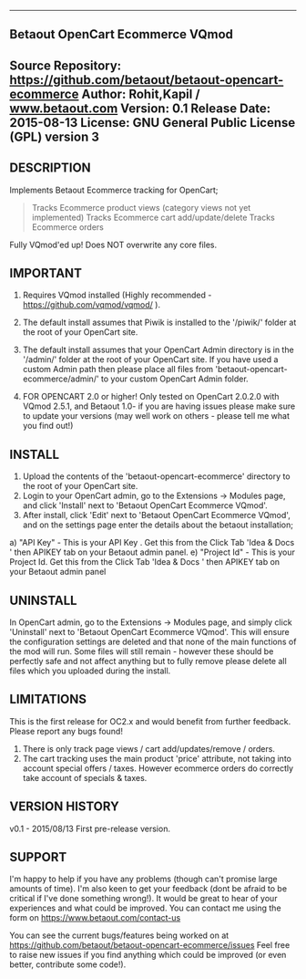 ------------------------------------------------------
Betaout OpenCart Ecommerce VQmod
------------------------------------------------------
Source Repository:	https://github.com/betaout/betaout-opencart-ecommerce
Author:			Rohit,Kapil  / www.betaout.com
Version:		0.1
Release Date:		2015-08-13
License:		GNU General Public License (GPL) version 3
------------------------------------------------------



DESCRIPTION
-----------
Implements Betaout Ecommerce tracking for OpenCart;
> Tracks Ecommerce product views (category views not yet implemented)
> Tracks Ecommerce cart add/update/delete
> Tracks Ecommerce orders

Fully VQmod'ed up! Does NOT overwrite any core files.



IMPORTANT
---------
1. Requires VQmod installed (Highly recommended - https://github.com/vqmod/vqmod/ ).


2. The default install assumes that Piwik is installed to the '/piwik/' folder at the root of your OpenCart site.

3. The default install assumes that your OpenCart Admin directory is in the '/admin/' folder at the root of your OpenCart site.
If you have used a custom Admin path then please place all files from 'betaout-opencart-ecommerce/admin/' to your custom OpenCart Admin folder.

4. FOR OPENCART 2.0 or higher! Only tested on OpenCart 2.0.2.0 with VQmod 2.5.1, and Betaout 1.0- if you are having issues please make sure to update your versions
(may well work on others - please tell me what you find out!)



INSTALL
-------
1) Upload the contents of the 'betaout-opencart-ecommerce' directory to the root of your OpenCart site.
2) Login to your OpenCart admin, go to the Extensions -> Modules page, and click 'Install' next to 'Betaout OpenCart Ecommerce VQmod'.
3) After install, click 'Edit' next to 'Betaout OpenCart Ecommerce VQmod', and on the settings page enter the details about the betaout installation;


a) "API Key" - This is your API Key . Get this from the Click  Tab 'Idea & Docs ' then APIKEY tab on your Betaout admin panel.
e) "Project Id" - This is your  Project Id. Get this from the Click  Tab 'Idea & Docs ' then APIKEY tab on your Betaout admin panel





UNINSTALL
---------
In OpenCart admin, go to the Extensions -> Modules page, and simply click 'Uninstall' next to 'Betaout OpenCart Ecommerce VQmod'.
This will ensure the configuration settings are deleted and that none of the main functions of the mod will run.
Some files will still remain - however these should be perfectly safe and not affect anything but to fully remove please delete all files which you uploaded during the install.



LIMITATIONS
-----------
This is the first release for OC2.x and would benefit from further feedback. Please report any bugs found!
1) There is only  track page views / cart add/updates/remove / orders.
3) The cart tracking uses the main product 'price' attribute, not taking into account special offers / taxes. However ecommerce orders do correctly take account of specials & taxes.




VERSION HISTORY
---------------

v0.1 - 2015/08/13
First pre-release version.



SUPPORT
-------
I'm happy to help if you have any problems (though can't promise large amounts of time).
I'm also keen to get your feedback (dont be afraid to be critical if I've done something wrong!).
It would be great to hear of your experiences and what could be improved.
You can contact me using the form on https://www.betaout.com/contact-us

You can see the current bugs/features being worked on at https://github.com/betaout/betaout-opencart-ecommerce/issues
Feel free to raise new issues if you find anything which could be improved (or even better, contribute some code!).

